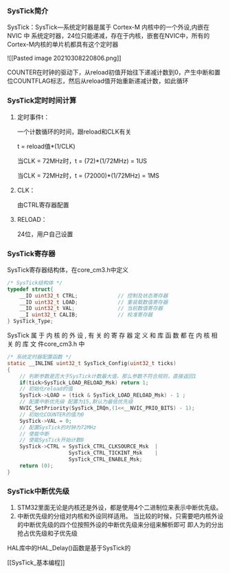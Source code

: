 ### SysTick简介

SysTick：SysTick—系统定时器是属于 Cortex-M 内核中的一个外设,内嵌在 NVIC 中
系统定时器，24位只能递减，存在于内核，嵌套在NVIC中，所有的Cortex-M内核的单片机都具有这个定时器

![[Pasted image 20210308220806.png]]

COUNTER在时钟的驱动下，从reload初值开始往下递减计数到0，产生中断和置位COUNTFLAG标志，然后从reload值开始重新递减计数，如此循环

### SysTick定时时间计算

1. 定时事件t：

   一个计数循环的时间，跟reload和CLK有关

   t = reload值*(1/CLK)

   当CLK = 72MHz时，t = (72)*(1/72MHz) = 1US

   当CLK = 72MHz时，t = (72000)*(1/72MHz) = 1MS

2. CLK：

   由CTRL寄存器配置

3. RELOAD：

   24位，用户自己设置
   
### SysTick寄存器

SysTick寄存器结构体，在core_cm3.h中定义

~~~c
/* SysTick结构体 */
typedef struct{
    __IO uint32_t CTRL;				// 控制及状态寄存器
    __IO uint32_t LOAD;				// 重装载数值寄存器
    __IO uint32_t VAL;				// 当前数值寄存器
    __I uint32_t CALIB;				// 校准寄存器
} SysTick_Type;
~~~
SysTick 属 于 内 核 的 外 设 , 有 关 的 寄 存 器 定 义 和 库 函 数 都 在 内 核 相 关 的 库 文 件core_cm3.h 中

~~~c
/* 系统定时器配置函数 */
static __INLINE uint32_t SysTick_Config(uint32_t ticks)
{
    // 判断参数是否大于SysTick计数最大值，那么参数不符合规则，直接返回1
    if(tick>SysTick_LOAD_RELOAD_Msk) return 1;
    // 初始化reload的值
    SysTick->LOAD = (tick & SysTick_LOAD_RELOAD_Msk) - 1 ;
    // 配置中断优先级 配置为15,默认为最低优先级
    NVIC_SetPriority(SysTick_IRQn,(1<<__NVIC_PRIO_BITS) - 1);
    // 初始化COUNTER的值为0
    SysTick->VAL = 0;
    // 配置SysTick的时钟为72MHz
    // 使能中断
    // 使能SysTick开始计数8
    SysTick->CTRL = SysTick_CTRL_CLKSOURCE_Msk 	|
        			SysTick_CTRL_TICKINT_Msk	|
        			SysTick_CTRL_ENABLE_Msk;
    return (0);
}
~~~

### SysTick中断优先级

1. STM32里面无论是内核还是外设，都是使用4个二进制位来表示中断优先级。
2. 中断优先级的分组对内核和外设同样适用。
   当比较的时候，只需要吧内核外设的中断优先级的四个位按照外设的中断优先级来分组来解析即可
   即人为的分出抢占优先级和子优先级
   
HAL库中的HAL_Delay()函数是基于SysTick的

[[SysTick_基本编程]]
